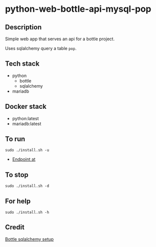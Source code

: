 # python-web-bottle-api-mysql-pop

## Description
Simple web app that serves an api
for a bottle project.

Uses sqlalchemy query a table `pop`.

## Tech stack
- python
  - bottle
  - sqlalchemy
- mariadb

## Docker stack
- python:latest
- mariadb:latest

## To run
`sudo ./install.sh -u`
- [Endpoint at](http://localhost/pop)

## To stop
`sudo ./install.sh -d`

## For help
`sudo ./install.sh -h`

## Credit
[Bottle sqlalchemy setup](https://github.com/iurisilvio/bottle-sqlalchemy/blob/master/examples/basic.py)
